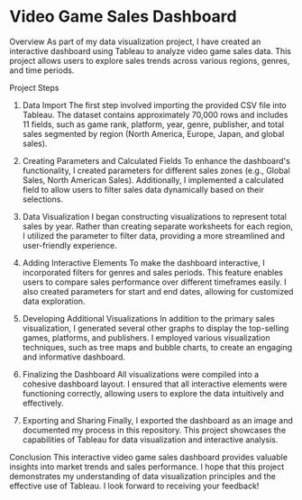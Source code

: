 # Video Game Sales Dashboard 
Overview
As part of my data visualization project, I have created an interactive dashboard using Tableau to analyze video game sales data. This project allows users to explore sales trends across various regions, genres, and time periods.

Project Steps
1. Data Import
The first step involved importing the provided CSV file into Tableau. The dataset contains approximately 70,000 rows and includes 11 fields, such as game rank, platform, year, genre, publisher, and total sales segmented by region (North America, Europe, Japan, and global sales).

2. Creating Parameters and Calculated Fields
To enhance the dashboard's functionality, I created parameters for different sales zones (e.g., Global Sales, North American Sales). Additionally, I implemented a calculated field to allow users to filter sales data dynamically based on their selections.

3. Data Visualization
I began constructing visualizations to represent total sales by year. Rather than creating separate worksheets for each region, I utilized the parameter to filter data, providing a more streamlined and user-friendly experience.

4. Adding Interactive Elements
To make the dashboard interactive, I incorporated filters for genres and sales periods. This feature enables users to compare sales performance over different timeframes easily. I also created parameters for start and end dates, allowing for customized data exploration.

5. Developing Additional Visualizations
In addition to the primary sales visualization, I generated several other graphs to display the top-selling games, platforms, and publishers. I employed various visualization techniques, such as tree maps and bubble charts, to create an engaging and informative dashboard.

6. Finalizing the Dashboard
All visualizations were compiled into a cohesive dashboard layout. I ensured that all interactive elements were functioning correctly, allowing users to explore the data intuitively and effectively.

7. Exporting and Sharing
Finally, I exported the dashboard as an image and documented my process in this repository. This project showcases the capabilities of Tableau for data visualization and interactive analysis.

Conclusion
This interactive video game sales dashboard provides valuable insights into market trends and sales performance. I hope that this project demonstrates my understanding of data visualization principles and the effective use of Tableau. I look forward to receiving your feedback!
